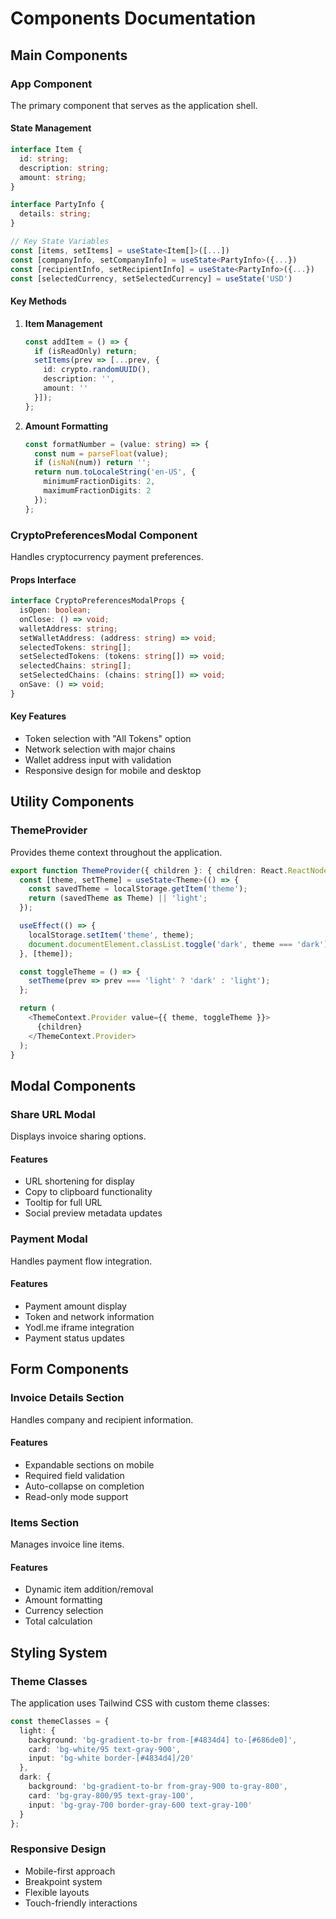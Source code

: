 # Components Documentation

## Main Components

### App Component
The primary component that serves as the application shell.

#### State Management
```typescript
interface Item {
  id: string;
  description: string;
  amount: string;
}

interface PartyInfo {
  details: string;
}

// Key State Variables
const [items, setItems] = useState<Item[]>([...])
const [companyInfo, setCompanyInfo] = useState<PartyInfo>({...})
const [recipientInfo, setRecipientInfo] = useState<PartyInfo>({...})
const [selectedCurrency, setSelectedCurrency] = useState('USD')
```

#### Key Methods

1. **Item Management**
   ```typescript
   const addItem = () => {
     if (isReadOnly) return;
     setItems(prev => [...prev, {
       id: crypto.randomUUID(),
       description: '',
       amount: ''
     }]);
   };
   ```

2. **Amount Formatting**
   ```typescript
   const formatNumber = (value: string) => {
     const num = parseFloat(value);
     if (isNaN(num)) return '';
     return num.toLocaleString('en-US', {
       minimumFractionDigits: 2,
       maximumFractionDigits: 2
     });
   };
   ```

### CryptoPreferencesModal Component
Handles cryptocurrency payment preferences.

#### Props Interface
```typescript
interface CryptoPreferencesModalProps {
  isOpen: boolean;
  onClose: () => void;
  walletAddress: string;
  setWalletAddress: (address: string) => void;
  selectedTokens: string[];
  setSelectedTokens: (tokens: string[]) => void;
  selectedChains: string[];
  setSelectedChains: (chains: string[]) => void;
  onSave: () => void;
}
```

#### Key Features
- Token selection with "All Tokens" option
- Network selection with major chains
- Wallet address input with validation
- Responsive design for mobile and desktop

## Utility Components

### ThemeProvider
Provides theme context throughout the application.

```typescript
export function ThemeProvider({ children }: { children: React.ReactNode }) {
  const [theme, setTheme] = useState<Theme>(() => {
    const savedTheme = localStorage.getItem('theme');
    return (savedTheme as Theme) || 'light';
  });

  useEffect(() => {
    localStorage.setItem('theme', theme);
    document.documentElement.classList.toggle('dark', theme === 'dark');
  }, [theme]);

  const toggleTheme = () => {
    setTheme(prev => prev === 'light' ? 'dark' : 'light');
  };

  return (
    <ThemeContext.Provider value={{ theme, toggleTheme }}>
      {children}
    </ThemeContext.Provider>
  );
}
```

## Modal Components

### Share URL Modal
Displays invoice sharing options.

#### Features
- URL shortening for display
- Copy to clipboard functionality
- Tooltip for full URL
- Social preview metadata updates

### Payment Modal
Handles payment flow integration.

#### Features
- Payment amount display
- Token and network information
- Yodl.me iframe integration
- Payment status updates

## Form Components

### Invoice Details Section
Handles company and recipient information.

#### Features
- Expandable sections on mobile
- Required field validation
- Auto-collapse on completion
- Read-only mode support

### Items Section
Manages invoice line items.

#### Features
- Dynamic item addition/removal
- Amount formatting
- Currency selection
- Total calculation

## Styling System

### Theme Classes
The application uses Tailwind CSS with custom theme classes:

```typescript
const themeClasses = {
  light: {
    background: 'bg-gradient-to-br from-[#4834d4] to-[#686de0]',
    card: 'bg-white/95 text-gray-900',
    input: 'bg-white border-[#4834d4]/20'
  },
  dark: {
    background: 'bg-gradient-to-br from-gray-900 to-gray-800',
    card: 'bg-gray-800/95 text-gray-100',
    input: 'bg-gray-700 border-gray-600 text-gray-100'
  }
};
```

### Responsive Design
- Mobile-first approach
- Breakpoint system
- Flexible layouts
- Touch-friendly interactions